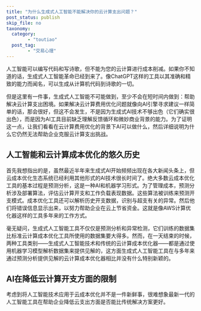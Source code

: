 ```yaml
---
title: "为什么生成式人工智能不能解决你的云计算支出问题？"
post_status: publish
skip_file: no
taxonomy:
  category:
        - "toutiao"
  post_tag:
        - "交易心理"
---
```


人工智能可以编写代码和写诗歌，但不能为您的云计算进行成本削减。如果你不知道的话，生成式人工智能革命已经到来了。像ChatGPT这样的工具以其准确和精致的能力而闻名，可以生成从计算机代码到诗歌的一切。

但是这里有一件事，生成式人工智能不可能做到，至少不会在短时间内做到：帮助解决云计算支出困境。如果解决云计算费用优化问题就像向AI引擎寻求建议一样简单的话，那会很好，但这不会发生，不是因为生成式AI技术不够出色（它们确实很出色），而是因为AI工具目前缺乏理解反馈循环和微妙商业背景的能力。为了证明这一点，让我们看看在云计算费用优化的背景下AI可以做什么，然后详细说明为什么它仍然无法帮助企业克服云计算支出挑战。

## 人工智能和云计算成本优化的悠久历史

首先我想指出的是，虽然最近半年来生成式AI开始频频出现在各大新闻头条上，但云成本优化生态系统已经利用其他形式的AI技术很长时间了。绝大多数云成本优化工具的基本过程是预测分析，这是一种AI和机器学习形式。为了管理成本，预测分析涉及部署算法，评估云计算开支和工作负载表现数据。这些算法被训练来预测开支模式。成本优化工具还可以解析历史开支数据，识别与超支有关的异常。然后他们将错误信息显示出来，以努力帮助企业在云上节省资金。这就是像AWS计算优化器这样的工具多年来的工作方式。

毫无疑问，生成式人工智能工具不仅仅是预测分析和异常检测，它们训练的数据集比标准云计算成本优化工具所使用的数据集要大得多。然而，在一天结束的时候，两种工具类别——生成式人工智能技术和传统的云计算成本优化器——都是通过使用机器学习模型解析数据集来提供见解的，这方面生成式人工智能工具在与多年来通过预测分析提供见解的云计算成本优化器相比并没有什么特别新颖的。

## AI在降低云计算开支方面的限制

考虑到将人工智能技术应用于云成本优化并不是一件新鲜事，很难想象最新一代的人工智能工具在帮助企业降低云支出方面是否能比传统解决方案更好。
